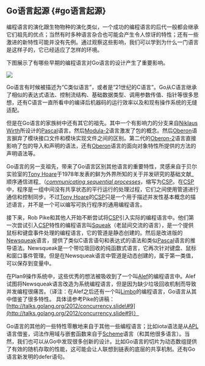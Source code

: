 ## Go语言起源 {#go语言起源}

编程语言的演化跟生物物种的演化类似，一个成功的编程语言的后代一般都会继承它们祖先的优点；当然有时多种语言杂合也可能会产生令人惊讶的特性；还有一些激进的新特性可能并没有先例。通过观察这些影响，我们可以学到为什么一门语言是这样子的，它已经适应了怎样的环境。

下图展示了有哪些早期的编程语言对Go语言的设计产生了重要影响。

![](https://books.studygolang.com/gopl-zh/images/ch0-01.png)

Go语言有时候被描述为“C类似语言”，或者是“21世纪的C语言”。Go从C语言继承了相似的表达式语法、控制流结构、基础数据类型、调用参数传值、指针等很多思想，还有C语言一直所看中的编译后机器码的运行效率以及和现有操作系统的无缝适配。

但是在Go语言的家族树中还有其它的祖先。其中一个有影响力的分支来自[Niklaus Wirth](https://en.wikipedia.org/wiki/Niklaus_Wirth)所设计的[Pascal](https://en.wikipedia.org/wiki/Pascal_%28programming_language%29)语言。然后[Modula-2](https://en.wikipedia.org/wiki/Modula-2)语言激发了包的概念。然后[Oberon](https://en.wikipedia.org/wiki/Oberon_%28programming_language%29)语言摒弃了模块接口文件和模块实现文件之间的区别。第二代的[Oberon-2](https://en.wikipedia.org/wiki/Oberon-2_%28programming_language%29)语言直接影响了包的导入和声明的语法，还有[Oberon](https://en.wikipedia.org/wiki/Oberon_%28programming_language%29)语言的面向对象特性所提供的方法的声明语法等。

Go语言的另一支祖先，带来了Go语言区别其他语言的重要特性，灵感来自于贝尔实验室的[Tony Hoare](https://en.wikipedia.org/wiki/Tony_Hoare)于1978年发表的鲜为外界所知的关于并发研究的基础文献_顺序通信进程_（[_communicating sequential processes_](https://en.wikipedia.org/wiki/Communicating_sequential_processes)，缩写为[CSP](https://en.wikipedia.org/wiki/Communicating_sequential_processes)。在[CSP](https://en.wikipedia.org/wiki/Communicating_sequential_processes)中，程序是一组中间没有共享状态的平行运行的处理过程，它们之间使用管道进行通信和控制同步。不过[Tony Hoare](https://en.wikipedia.org/wiki/Tony_Hoare)的[CSP](https://en.wikipedia.org/wiki/Communicating_sequential_processes)只是一个用于描述并发性基本概念的描述语言，并不是一个可以编写可执行程序的通用编程语言。

接下来，Rob Pike和其他人开始不断尝试将[CSP](https://en.wikipedia.org/wiki/Communicating_sequential_processes)引入实际的编程语言中。他们第一次尝试引入[CSP](https://en.wikipedia.org/wiki/Communicating_sequential_processes)特性的编程语言叫[Squeak](http://doc.cat-v.org/bell_labs/squeak/)（老鼠间交流的语言），是一个提供鼠标和键盘事件处理的编程语言，它的管道是静态创建的。然后是改进版的[Newsqueak](http://doc.cat-v.org/bell_labs/squeak/)语言，提供了类似C语言语句和表达式的语法和类似[Pascal](https://en.wikipedia.org/wiki/Pascal_%28programming_language%29)语言的推导语法。Newsqueak是一个带垃圾回收的纯函数式语言，它再次针对键盘、鼠标和窗口事件管理。但是在Newsqueak语言中管道是动态创建的，属于第一类值，可以保存到变量中。

在Plan9操作系统中，这些优秀的想法被吸收到了一个叫[Alef](http://doc.cat-v.org/plan_9/2nd_edition/papers/alef/)的编程语言中。Alef试图将Newsqueak语言改造为系统编程语言，但是因为缺少垃圾回收机制而导致并发编程很痛苦。（译注：在Alef之后还有一个叫[Limbo](http://doc.cat-v.org/inferno/4th_edition/limbo_language/)的编程语言，Go语言从其中借鉴了很多特性。 具体请参考Pike的讲稿：[http://talks.golang.org/2012/concurrency.slide\#9](http://talks.golang.org/2012/concurrency.slide#9)）

Go语言的其他的一些特性零散地来自于其他一些编程语言；比如iota语法是从[APL](https://en.wikipedia.org/wiki/APL_%28programming_language%29)语言借鉴，词法作用域与嵌套函数来自于[Scheme](https://en.wikipedia.org/wiki/Scheme_%28programming_language%29)语言（和其他很多语言）。当然，我们也可以从Go中发现很多创新的设计。比如Go语言的切片为动态数组提供了有效的随机存取的性能，这可能会让人联想到链表的底层的共享机制。还有Go语言新发明的defer语句。



